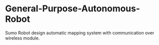# General-Purpose-Autonomous-Robot

Sumo Robot design automatic mapping system with communication over wireless module.
